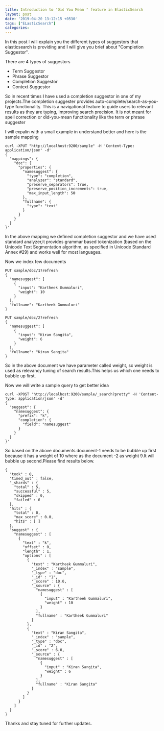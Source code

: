 ```yaml
---
title: Introduction to "Did You Mean " feature in ElasticSearch
layout: post
date: '2019-04-20 13:12:15 +0530'
tags: ["ELasticSearch"]
categories: 
---
```


In this post I will explain you the different types of suggestors that elasticsearch is providing and I will give you brief about "Completion Suggestor".

There are 4 types of suggestors
* Term Suggestor
* Phrase Suggestor
* Completion Suggestor
* Context Suggestor

So in recent times I have used a completion suggestor in one of my projects.The completion suggester provides auto-complete/search-as-you-type functionality. This is a navigational feature to guide users to relevant results as they are typing, improving search precision. It is not meant for spell correction or did-you-mean functionality like the term or phrase suggester

I will expalin with a small example in understand better and here is the sample mapping

```
curl -XPUT "http://localhost:9200/sample" -H 'Content-Type: application/json' -d'
{
  "mappings": {
    "doc": {
      "properties": {
        "namesuggest": {
          "type": "completion",
          "analyzer": "standard",
          "preserve_separators": true,
          "preserve_position_increments": true,
          "max_input_length": 50
        },
        "fullname": {
          "type": "text"
        }
      }
    }
  }
}'
```

In the above mapping we defined completion suggestor and we have used standard analyzer,it provides grammar based tokenization (based on the Unicode Text Segmentation algorithm, as specified in Unicode Standard Annex #29) and works well for most languages.

Now we index few documents

```
PUT sample/doc/1?refresh
{
  "namesuggest": [
    {
      "input": "Kartheek Gummaluri",
      "weight": 10
    }
  ],
  "fullname": "Kartheek Gummaluri"
}

PUT sample/doc/2?refresh
{
  "namesuggest": [
    {
      "input": "Kiran Sangita",
      "weight": 6
    }
  ],
  "fullname": "Kiran Sangita"
}
```


So in the above document we have parameter called weight, so weight is used as relevancy tuning of search results.This helps us  which one needs to bubble up first.

Now we will write a sample query to get better idea

```
curl -XPOST "http://localhost:9200/sample/_search?pretty" -H 'Content-Type: application/json' -d'
{
  "suggest": {
    "namesuggest": {
      "prefix": "k",
      "completion": {
        "field": "namesuggest"
      }
    }
  }
}'
```

So based on the above documents document-1 needs to be bubble up first because it has a weight of 10 where as the document -2 as weight 9.It will bubble up second.Please find results below.

```
{
  "took" : 8,
  "timed_out" : false,
  "_shards" : {
    "total" : 5,
    "successful" : 5,
    "skipped" : 0,
    "failed" : 0
  },
  "hits" : {
    "total" : 0,
    "max_score" : 0.0,
    "hits" : [ ]
  },
  "suggest" : {
    "namesuggest" : [
      {
        "text" : "k",
        "offset" : 0,
        "length" : 1,
        "options" : [
          {
            "text" : "Kartheek Gummaluri",
            "_index" : "sample",
            "_type" : "doc",
            "_id" : "1",
            "_score" : 10.0,
            "_source" : {
              "namesuggest" : [
                {
                  "input" : "Kartheek Gummaluri",
                  "weight" : 10
                }
              ],
              "fullname" : "Kartheek Gummaluri"
            }
          },
          {
            "text" : "Kiran Sangita",
            "_index" : "sample",
            "_type" : "doc",
            "_id" : "2",
            "_score" : 6.0,
            "_source" : {
              "namesuggest" : [
                {
                  "input" : "Kiran Sangita",
                  "weight" : 6
                }
              ],
              "fullname" : "Kiran Sangita"
            }
          }
        ]
      }
    ]
  }
}
```

Thanks and stay tuned for further updates.